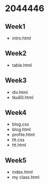 # 2044446
## Week1
* intro.html


## Week2
* table.html


## Week3
* div.html
* tku60.html

## Week4
* blog.css
* blog.html
*  profile.html
* ttt.css
* ttt.html

## Week5
* index.html
* my class.html




<!--stackedit_data:
eyJoaXN0b3J5IjpbMTMzNjUzMjQ1Myw1MDU4NzQ5NTRdfQ==
-->